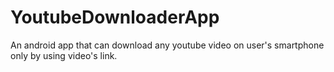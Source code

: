 # YoutubeDownloaderApp
An android app that can download any youtube video on user's smartphone only by using video's link.
